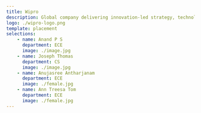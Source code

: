 ```yaml
---
title: Wipro
description: Global company delivering innovation-led strategy, technology, and business consulting services.
logo: ./wipro-logo.png
template: placement
selections:
    - name: Anand P S
      department: ECE
      image: ./image.jpg
    - name: Joseph Thomas
      department: CS
      image: ./image.jpg
    - name: Anujasree Antharjanam
      department: ECE
      image: ./female.jpg
    - name: Ann Treesa Tom
      department: ECE
      image: ./female.jpg
---
```


